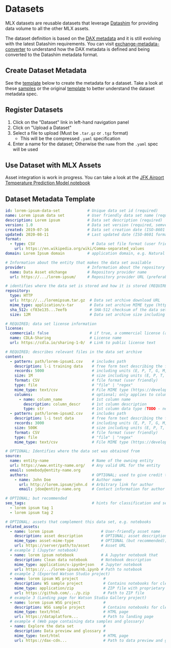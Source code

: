 # Datasets

MLX datasets are reusable datasets that leverage [Datashim](https://github.com/datashim-io/datashim)
for providing data volume to all the other MLX assets.

The dataset definition is based on the [DAX metadata](https://github.com/CODAIT/exchange-metadata-converter)
and it is still evolving with the latest Datashim requirements.
You can visit [exchange-metadata-converter](https://github.com/CODAIT/exchange-metadata-converter)
to understand how the DAX metadata is defined and being converted to the Datashim metadata format.

## Create Dataset Metadata

See the [template](#dataset-metadata-template) below to create the metadata for a dataset. Take a look at these
[samples](https://github.com/CODAIT/exchange-metadata-converter/tree/main/dax-data-set-descriptors)
or the original [template](https://github.com/CODAIT/exchange-metadata-converter/blob/main/dax-data-set-descriptors/lorem_ipsum.yaml)
to better understand the dataset metadata spec.

## Register Datasets

1. Click on the "Dataset" link in left-hand navigation panel
2. Click on "Upload a Dataset"
3. Select a file to upload (Must be `.tar.gz` or `.tgz` format)
    * This will be the compressed `.yaml` specification
4. Enter a name for the dataset; Otherwise the `name` from the `.yaml` spec will be used

## Use Dataset with MLX Assets

Asset integration is work in progress. You can take a look at the
[JFK Airport Temperature Prediction Model notebook](/notebook-samples/dlf-notebooks/JFK_Data.ipynb)

## Dataset Metadata Template

```YAML
id: lorem-ipsum-data-set            # Unique data set id (required)
name: Lorem ipsum data set          # User friendly data set name (required)
description: Lorem ipsum            # Data set description (required)
version: 1.0                        # Data set version (required, semver format x.y[.z])
created: 2019-07-16                 # Data set creation date (ISO-8601 formatted)
updated: 2020-08-11                 # Last updated date (ISO-8601 formatted)
format:
  - type: CSV                         # Data set file format (user friendly)
    url: https://en.wikipedia.org/wiki/Comma-separated_values
domain: Lorem Ipsum domain          # application domain, e.g. Natural Language Processing

# Information about the entity that makes the data set available
provider:                           # Information about the repository that makes the data set available
  name: Data Asset eXchange         # Repository provider name
  url: https://.../lorem-ipsum/     # Repository provider URL (preferably data set specific)

# identifies where the data set is stored and how it is stored (REQUIRED)
repository:
  type: HTTP
  url: http://.../loremipsum.tar.gz  # Data set archive download URL
  mime_type: application/x-tar       # Data set archive MIME type (https://developer.mozilla.org/en-US/docs/Web/HTTP/Basics_of_HTTP/MIME_types/Common_types)
  sha_512: cf83e135...7eefb          # SHA-512 checksum of the data set file
  size: 12M                          # Data set archive size including units (E, P, T, G, M, K) (which isn't necessarily the size of the data file)

# REQUIRED; data set license information
license:
  commercial: false                  # if true, a commercial license (assume false if not set)
  name: CDLA-Sharing                 # License name
  url: https://cdla.io/sharing-1-0/  # Link to public license text

# REQUIRED; describes relevant files in the data set archive
content:
  - pattern: path/lorem-ipsum1.csv    # includes path
    description: l-i training data    # free form text describing the file content
    records: 5000                     # including units (E, P, T, G, M, K), if applicable
    size: 1M                          # size including units (E, P, T, G, M, K), if applicable
    format: CSV                       # file format (user friendly)
    type: file                        # "file" | "regex"
    mime_type: text/csv               # File MIME type (https://developer.mozilla.org/en-US/docs/Web/HTTP/Basics_of_HTTP/MIME_types/Common_types)
    columns:                          # optional; only applies to column-oriented file formats
      - name: column_name             # 1st column name
        description: column_descr     # 1st column description
        type: str                     # 1st column data type (TODO - need to define values for types)
  - pattern: path/lorem-ipsum2.csv    # includes path
    description: l-i test data        # free form text describing the file content
    records: 3000                     # including units (E, P, T, G, M, K), if applicable
    size: 500K                        # size including units (E, P, T, G, M, K), if applicable
    format: CSV                       # file format (user friendly)
    type: file                        # "file" | "regex"
    mime_type: text/csv               # File MIME type (https://developer.mozilla.org/en-US/docs/Web/HTTP/Basics_of_HTTP/MIME_types/Common_types)

# OPTIONAL; Identifies where the data set was obtained from
source:
  name: entity-name                   # Name of the owning entity
  url: https://www.entity-name.org/   # Any valid URL for the entity
  email: somebody@entity-name.org
  authors:                            # OPTIONAL; used to give credit to specific individuals
    - name: John Doe                  # Author name
      url: http://lorem.ipsum/john.d  # Arbitrary link for author
      email: jdoe@entity-name.org     # Contact information for author

# OPTIONAL; but recommended
seo_tags:                             # hints for classification and search
  - lorem ipsum tag 1
  - lorem ipsum tag 2

# OPTIONAL; assets that complement this data set, e.g. notebooks
related_assets:
  - name: lorem ipsum                     # User-friendly asset name
    description: asset description        # OPTIONAL; asset description
    mime_type: asset-mime-type            # OPTIONAL (but recommended); example for Jupyter notebook
    url: https://server/path/to/asset     # Asset URL
  # example 1 (Jupyter notebook)
  - name: lorem ipsum notebook            # A Jupyter notebook that
    description: Clean data notebook      # Notebook description
    mime_type: application/x-ipynb+json   # Jupyter notebook
    url: https://.../lorem-ipsum/nb.ipynb # Path to notebook
  # example 2 (Exported Watson Studio project)
  - name: lorem ipsum WS project           #
    description: WS sample project         # Contains notebooks for cleaning and analysis
    mime_type: application/zip             # ZIP file with proprietary structure
    url: https://github.com/.../p.zip      # Path to ZIP file
  # example 3 (Landing page for Watson Studio Gallery project)
  - name: lorem ipsum WSG project          #
    description: WSG sample project        # Contains notebooks for cleaning and analysis
    mime_type: text/html                   # HTML page
    url: https://dataplatform...           # Path to landing page
  # example 4 (Web page containing data samples and glossary)
  - name: Explore the data set             #
    description: Data preview and glossary #
    mime_type: text/html                   # HTML page
    url: https://dax-cdn...                # Path to data preview and glossary pages
```
